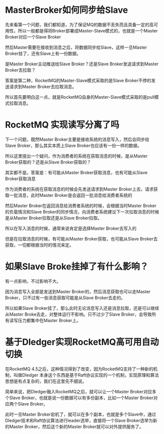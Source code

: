 

# MasterBroker如何同步给Slave

先来看第一个问题，我们都知道，为了保证MQ的数据不丢失而且具备一定的高可用性，所以一般都是得将Broker部署成Master-Slave模式的，也就是一个Master Broker对应一个Slave Broker

然后Master需要在接收到消息之后，将数据同步给Slave，这样一旦Master Broker挂了，还有Slave上有一份数据。

是Master Broker主动推送给Slave Broker？还是Slave Broker发送请求到Master Broker去拉取？

答案是第二种，RocketMQ的Master-Slave模式采取的是Slave Broker不停的发送请求到Master Broker去拉取消息。

所以首先要明白这一点，就是RocketMQ自身的Master-Slave模式采取的是pull模式拉取消息。

# RocketMQ 实现读写分离了吗

下一个问题，既然Master Broker主要是接收系统的消息写入，然后会同步给Slave Broker，那么其实本质上Slave Broker也应该有一份一样的数据。

所以这里提出一个疑问，作为消费者的系统在获取消息的时候，是从Master Broker获取的？还是从Slave Broker获取的？

其实都不是。答案是：有可能从Master Broker获取消息，也有可能从Slave Broker获取消息

作为消费者的系统在获取消息的时候会先发送请求到Master Broker上去，请求获取一批消息，此时Master Broker是会返回一批消息给消费者系统的

然后Master Broker在返回消息给消费者系统的时候，会根据当时Master Broker的负载情况和Slave Broker的同步情况，向消费者系统建议下一次拉取消息的时候是从Master Broker拉取还是从Slave Broker拉取。

所以在写入消息的时候，通常来说肯定是选择Master Broker去写入的

但是在拉取消息的时候，有可能从Master Broker获取，也可能从Slave Broker去获取，一切都根据当时的情况来定。

# 如果Slave Broke挂掉了有什么影响？

有一点影响，不过影响不大。

因为消息写入全部是发送到Master Broker的，然后消息获取也可以走Master Broker，只不过有一些消息获取可能是从Slave Broker去走的。

所以如果Slave Broker挂了，那么此时无论消息写入还是消息拉取，还是可以继续从Master Broke去走，对整体运行不影响。只不过少了Slave Broker，会导致所有读写压力都集中在Master Broker上。


# 基于Dledger实现RocketMQ高可用自动切换

在RocketMQ 4.5之后，这种情况得到了改变，因为RocketMQ支持了一种新的机制，叫做Dledger
本身这个东西是基于Raft协议实现的一个机制，实现原理和算法思想是有点复杂的，我们在这里先不细说。

简单来说，把Dledger融入RocketMQ之后，就可以让一个Master Broker对应多个Slave Broker，也就是说一份数据可以有多份副本，比如一个Master Broker对应两个Slave Broker。

此时一旦Master Broker宕机了，就可以在多个副本，也就是多个Slave中，通过Dledger技术和Raft协议算法进行leader选举，直接将一个Slave Broker选举为新的Master Broker，然后这个新的Master Broker就可以对外提供服务了。

